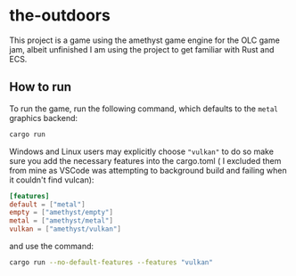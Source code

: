 # the-outdoors

This project is a game using the amethyst game engine for the OLC game jam, albeit unfinished I am using the project to get familiar with Rust and ECS.

## How to run

To run the game, run the following command, which defaults to the `metal` graphics backend:

```bash
cargo run
```

Windows and Linux users may explicitly choose `"vulkan"` to do so make sure you add the necessary features into the cargo.toml ( I excluded them from mine as VSCode was attempting to background build and failing when it couldn't find vulcan):

```toml
[features]
default = ["metal"]
empty = ["amethyst/empty"]
metal = ["amethyst/metal"]
vulkan = ["amethyst/vulkan"]
```

and use the command:

```bash
cargo run --no-default-features --features "vulkan"
```
